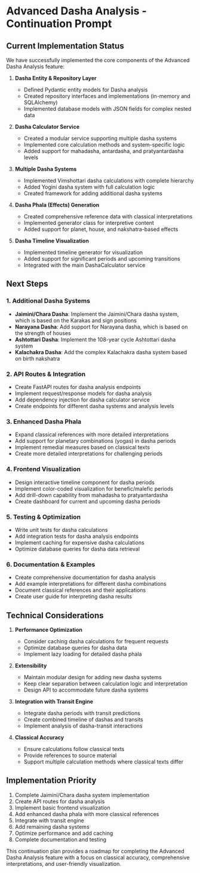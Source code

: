 # Advanced Dasha Analysis - Continuation Prompt

## Current Implementation Status

We have successfully implemented the core components of the Advanced Dasha Analysis feature:

1. **Dasha Entity & Repository Layer**
   - Defined Pydantic entity models for Dasha analysis
   - Created repository interfaces and implementations (in-memory and SQLAlchemy)
   - Implemented database models with JSON fields for complex nested data

2. **Dasha Calculator Service**
   - Created a modular service supporting multiple dasha systems
   - Implemented core calculation methods and system-specific logic
   - Added support for mahadasha, antardasha, and pratyantardasha levels

3. **Multiple Dasha Systems**
   - Implemented Vimshottari dasha calculations with complete hierarchy
   - Added Yogini dasha system with full calculation logic
   - Created framework for adding additional dasha systems

4. **Dasha Phala (Effects) Generation**
   - Created comprehensive reference data with classical interpretations
   - Implemented generator class for interpretive content
   - Added support for planet, house, and nakshatra-based effects

5. **Dasha Timeline Visualization**
   - Implemented timeline generator for visualization
   - Added support for significant periods and upcoming transitions
   - Integrated with the main DashaCalculator service

## Next Steps

### 1. Additional Dasha Systems
- **Jaimini/Chara Dasha**: Implement the Jaimini/Chara dasha system, which is based on the Karakas and sign positions
- **Narayana Dasha**: Add support for Narayana dasha, which is based on the strength of houses
- **Ashtottari Dasha**: Implement the 108-year cycle Ashtottari dasha system
- **Kalachakra Dasha**: Add the complex Kalachakra dasha system based on birth nakshatra

### 2. API Routes & Integration
- Create FastAPI routes for dasha analysis endpoints
- Implement request/response models for dasha analysis
- Add dependency injection for dasha calculator service
- Create endpoints for different dasha systems and analysis levels

### 3. Enhanced Dasha Phala
- Expand classical references with more detailed interpretations
- Add support for planetary combinations (yogas) in dasha periods
- Implement remedial measures based on classical texts
- Create more detailed interpretations for challenging periods

### 4. Frontend Visualization
- Design interactive timeline component for dasha periods
- Implement color-coded visualization for benefic/malefic periods
- Add drill-down capability from mahadasha to pratyantardasha
- Create dashboard for current and upcoming dasha periods

### 5. Testing & Optimization
- Write unit tests for dasha calculations
- Add integration tests for dasha analysis endpoints
- Implement caching for expensive dasha calculations
- Optimize database queries for dasha data retrieval

### 6. Documentation & Examples
- Create comprehensive documentation for dasha analysis
- Add example interpretations for different dasha combinations
- Document classical references and their applications
- Create user guide for interpreting dasha results

## Technical Considerations

1. **Performance Optimization**
   - Consider caching dasha calculations for frequent requests
   - Optimize database queries for dasha data
   - Implement lazy loading for detailed dasha phala

2. **Extensibility**
   - Maintain modular design for adding new dasha systems
   - Keep clear separation between calculation logic and interpretation
   - Design API to accommodate future dasha systems

3. **Integration with Transit Engine**
   - Integrate dasha periods with transit predictions
   - Create combined timeline of dashas and transits
   - Implement analysis of dasha-transit interactions

4. **Classical Accuracy**
   - Ensure calculations follow classical texts
   - Provide references to source material
   - Support multiple calculation methods where classical texts differ

## Implementation Priority

1. Complete Jaimini/Chara dasha system implementation
2. Create API routes for dasha analysis
3. Implement basic frontend visualization
4. Add enhanced dasha phala with more classical references
5. Integrate with transit engine
6. Add remaining dasha systems
7. Optimize performance and add caching
8. Complete documentation and testing

This continuation plan provides a roadmap for completing the Advanced Dasha Analysis feature with a focus on classical accuracy, comprehensive interpretations, and user-friendly visualization.
